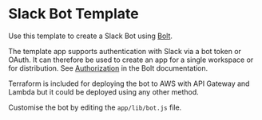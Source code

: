# Slack Bot Template

Use this template to create a Slack Bot using [Bolt](https://slack.dev/bolt/concepts).

The template app supports authentication with Slack via a bot token or OAuth.
It can therefore be used to create an app for a single workspace or for distribution.
See [Authorization](https://slack.dev/bolt/concepts#authorization) in the Bolt documentation.

Terraform is included for deploying the bot to AWS with API Gateway and Lambda but it could be deployed using any other method.

Customise the bot by editing the `app/lib/bot.js` file.
